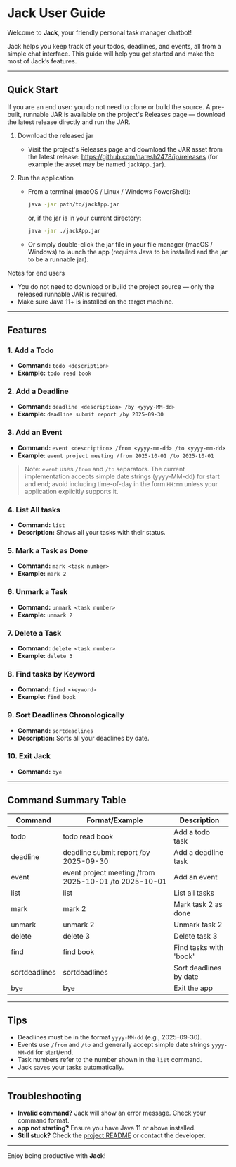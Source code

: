 # Jack User Guide

Welcome to **Jack**, your friendly personal task manager chatbot!

Jack helps you keep track of your todos, deadlines, and events, all from a simple chat interface. This guide will help you get started and make the most of Jack’s features.

---

## Quick Start

If you are an end user: you do not need to clone or build the source. A pre-built, runnable JAR is available on the project's Releases page — download the latest release directly and run the JAR.

1. Download the released jar
   - Visit the project's Releases page and download the JAR asset from the latest release: https://github.com/naresh2478/ip/releases (for example the asset may be named `jackApp.jar`).

2. Run the application
   - From a terminal (macOS / Linux / Windows PowerShell):
     ```bash
     java -jar path/to/jackApp.jar
     ```
     or, if the jar is in your current directory:
     ```bash
     java -jar ./jackApp.jar
     ```
   - Or simply double-click the jar file in your file manager (macOS / Windows) to launch the app (requires Java to be installed and the jar to be a runnable jar).

Notes for end users
- You do not need to download or build the project source — only the released runnable JAR is required.
- Make sure Java 11+ is installed on the target machine.

---

## Features

### 1. Add a Todo
- **Command:** `todo <description>`
- **Example:** `todo read book`

### 2. Add a Deadline
- **Command:** `deadline <description> /by <yyyy-MM-dd>`
- **Example:** `deadline submit report /by 2025-09-30`

### 3. Add an Event
- **Command:** `event <description> /from <yyyy-mm-dd> /to <yyyy-mm-dd>`
- **Example:** `event project meeting /from 2025-10-01 /to 2025-10-01`

> Note: `event` uses `/from` and `/to` separators. The current implementation accepts simple date strings (yyyy-MM-dd) for start and end; avoid including time-of-day in the form `HH:mm` unless your application explicitly supports it.

### 4. List All tasks
- **Command:** `list`
- **Description:** Shows all your tasks with their status.

### 5. Mark a Task as Done
- **Command:** `mark <task number>`
- **Example:** `mark 2`

### 6. Unmark a Task
- **Command:** `unmark <task number>`
- **Example:** `unmark 2`

### 7. Delete a Task
- **Command:** `delete <task number>`
- **Example:** `delete 3`

### 8. Find tasks by Keyword
- **Command:** `find <keyword>`
- **Example:** `find book`

### 9. Sort Deadlines Chronologically
- **Command:** `sortdeadlines`
- **Description:** Sorts all your deadlines by date.

### 10. Exit Jack
- **Command:** `bye`

---

## Command Summary Table

| Command        | Format/Example                              | Description                       |
|----------------|---------------------------------------------|-----------------------------------|
| todo           | todo read book                              | Add a todo task                   |
| deadline       | deadline submit report /by 2025-09-30       | Add a deadline task               |
| event          | event project meeting /from 2025-10-01 /to 2025-10-01  | Add an event                      |
| list           | list                                        | List all tasks                    |
| mark           | mark 2                                      | Mark task 2 as done               |
| unmark         | unmark 2                                    | Unmark task 2                     |
| delete         | delete 3                                    | Delete task 3                     |
| find           | find book                                   | Find tasks with 'book'            |
| sortdeadlines  | sortdeadlines                               | Sort deadlines by date            |
| bye            | bye                                         | Exit the app                      |

---

## Tips
- Deadlines must be in the format `yyyy-MM-dd` (e.g., 2025-09-30).
- Events use `/from` and `/to` and generally accept simple date strings `yyyy-MM-dd` for start/end.
- Task numbers refer to the number shown in the `list` command.
- Jack saves your tasks automatically.

---

## Troubleshooting
- **Invalid command?** Jack will show an error message. Check your command format.
- **app not starting?** Ensure you have Java 11 or above installed.
- **Still stuck?** Check the [project README](../README.md) or contact the developer.

---

Enjoy being productive with **Jack**!
